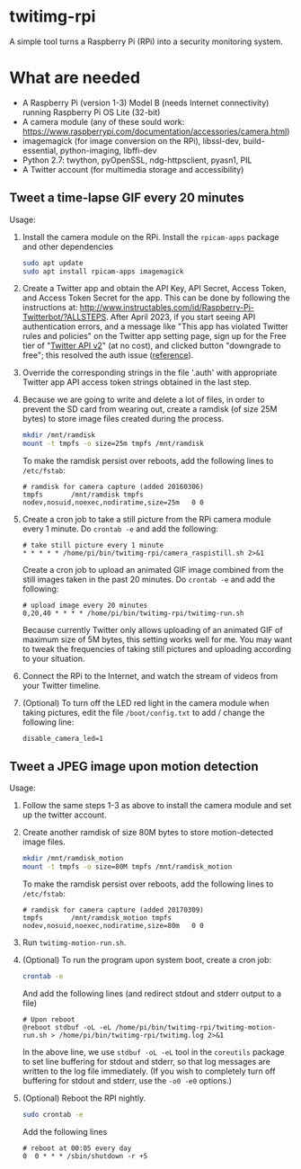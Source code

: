 # twitimg-rpi

A simple tool turns a Raspberry Pi (RPi) into a security monitoring system.

# What are needed

- A Raspberry Pi (version 1-3) Model B (needs Internet connectivity) running
  Raspberry Pi OS Lite (32-bit)
- A camera module (any of these sould work:
  <https://www.raspberrypi.com/documentation/accessories/camera.html>)
- imagemagick (for image conversion on the RPi), libssl-dev, build-essential,
  python-imaging, libffi-dev
- Python 2.7: twython, pyOpenSSL, ndg-httpsclient, pyasn1, PIL
- A Twitter account (for multimedia storage and accessibility)

## Tweet a time-lapse GIF every 20 minutes

Usage:

1. Install the camera module on the RPi. Install the `rpicam-apps` package and
   other dependencies

   ```bash
   sudo apt update
   sudo apt install rpicam-apps imagemagick
   ```

2. Create a Twitter app and obtain the API Key, API Secret, Access Token, and
   Access Token Secret for the app. This can be done by following the
   instructions at:
   <http://www.instructables.com/id/Raspberry-Pi-Twitterbot/?ALLSTEPS>. After
   April 2023, if you start seeing API authentication errors, and a message like
   "This app has violated Twitter rules and policies" on the Twitter app setting
   page, sign up for the Free tier of "[Twitter API
   v2](https://developer.twitter.com/en/portal/products)" (at no cost), and
   clicked button "downgrade to free"; this resolved the auth issue
   ([reference](https://twittercommunity.com/t/this-app-has-violated-twitter-rules-and-policies/191204/10)).

3. Override the corresponding strings in the file '.auth' with appropriate
   Twitter app API access token strings obtained in the last step.

4. Because we are going to write and delete a lot of files, in order to prevent
   the SD card from wearing out, create a ramdisk (of size 25M bytes) to store
   image files created during the process.

   ```bash
   mkdir /mnt/ramdisk
   mount -t tmpfs -o size=25m tmpfs /mnt/ramdisk
   ```

   To make the ramdisk persist over reboots, add the following lines to
   `/etc/fstab`:

   ```text
   # ramdisk for camera capture (added 20160306)
   tmpfs       /mnt/ramdisk tmpfs   nodev,nosuid,noexec,nodiratime,size=25m   0 0
   ```

5. Create a cron job to take a still picture from the RPi camera module every 1
   minute. Do `crontab -e` and add the following:

   ```text
   # take still picture every 1 minute
   * * * * * /home/pi/bin/twitimg-rpi/camera_raspistill.sh 2>&1
   ```

   Create a cron job to upload an animated GIF image combined from the still
   images taken in the past 20 minutes. Do `crontab -e` and add the following:

   ```text
   # upload image every 20 minutes
   0,20,40 * * * * /home/pi/bin/twitimg-rpi/twitimg-run.sh
   ```

   Because currently Twitter only allows uploading of an animated GIF of maximum
   size of 5M bytes, this setting works well for me. You may want to tweak the
   frequencies of taking still pictures and uploading according to your
   situation.

6. Connect the RPi to the Internet, and watch the stream of videos from your
   Twitter timeline.

7. (Optional) To turn off the LED red light in the camera module when taking
   pictures, edit the file `/boot/config.txt` to add / change the following line:

   ```text
   disable_camera_led=1
   ```

## Tweet a JPEG image upon motion detection

Usage:

1. Follow the same steps 1-3 as above to install the camera module and set up
   the twitter account.

2. Create another ramdisk of size 80M bytes to store motion-detected image
   files.

   ```bash
   mkdir /mnt/ramdisk_motion
   mount -t tmpfs -o size=80M tmpfs /mnt/ramdisk_motion 
   ```

   To make the ramdisk persist over reboots, add the following lines to
   `/etc/fstab`:

   ```text
   # ramdisk for camera capture (added 20170309)
   tmpfs       /mnt/ramdisk_motion tmpfs   nodev,nosuid,noexec,nodiratime,size=80m   0 0
   ```

3. Run `twitimg-motion-run.sh`.

4. (Optional) To run the program upon system boot, create a cron job:

   ```bash
   crontab -e
   ```

   And add the following lines (and redirect stdout and stderr output to a file)

   ```text
   # Upon reboot
   @reboot stdbuf -oL -eL /home/pi/bin/twitimg-rpi/twitimg-motion-run.sh > /home/pi/bin/twitimg-rpi/twitimg.log 2>&1
   ```

   In the above line, we use `stdbuf -oL -eL` tool in the `coreutils` package to
   set line buffering for stdout and stderr, so that log messages are written to
   the log file immediately. (If you wish to completely turn off buffering for
   stdout and stderr, use the `-o0 -e0` options.)

5. (Optional) Reboot the RPI nightly.

   ```bash
   sudo crontab -e
   ```

   Add the following lines

   ```text
   # reboot at 00:05 every day
   0  0 * * * /sbin/shutdown -r +5 
   ```
